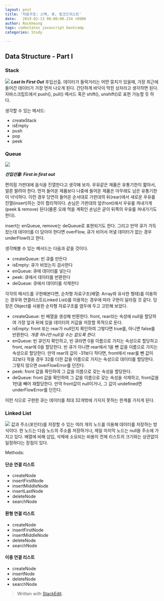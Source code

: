 ```yaml
---
layout: post
title: '자료구조: 스택, 큐, 링크드리스트'
date:   2019-02-13 00:00:00.234 +0900
author: Rockheung
tags: codestates javascript bootcamp
categories: Study

---
```

## Data Structure - Part I

### Stack

![](https://www.geeksforgeeks.org/wp-content/uploads/gq/2013/03/stack.png)
***Last In First Out***
후입선출. 데이터가 들락거리는 어떤 뭉치가 있을때, 가장 최근에 들어간 데이터가 가장 먼저 나오게 된다. 간단하게 바닥이 막힌 상자라고 생각하면 된다. 자바스크립트에서 push(), pull() 메서드 혹은 shift(), unshift()로 표현 가능할 듯 하다.

생각할 수 있는 메서드:

- createStack
- isEmpty
- push
- pop
- peek

<!--more-->

### Queue

![](https://www.geeksforgeeks.org/wp-content/uploads/gq/2014/02/Queue.png)

***선입선출: First in first out***

편의점 가판대에 음식을 진열한다고 생각해 보자. 우유같은 제품은 유통기한이 짧아서, 얼른 팔려야 한다. 먼저 들어온 제품보다 나중에 들어온 제품은 아무래도 남은 유통기한이 넉넉하다. 이런 경우 당연히 들어온 순서대로 가판대의 뒤(rear)에서 새로운 우유를 진열(insert)하는 것이 합리적이다. 손님은 가판대의 앞(front)에서 우유를 꺼내가게(peek & remove) 된다(물론 오래 먹을 계획인 손님은 굳이 뒤쪽의 우유를 꺼내가기도 한다).

insert는 enQueue, remove는 deQueue로 표현되기도 한다. 
그리고 만약 큐가 가득 찼는데 데이터를 더 담아야 한다면 overFlow, 큐가 비어서 꺼낼 데이터가 없는 경우 underFlow라고 한다. 

생각해볼 수 있는 메서드는 다음과 같을 것이다.

- createQueue: 빈 큐를 만든다
- isEmpty: 큐가 비었는지 검사한다
- enQueue: 큐에 데이터를 넣는다
- peek: 큐에서 데이터를 반환한다
- deQueue: 큐에서 데이터를 삭제한다

각각의 메서드를 구현해본다면, 순차형 자료구조(배열: Array와 유사한 형태)를 이용하는 경우와 연결리스트(Linked List)를 이용하는 경우에 따라 구현이 달라질 것 같다. 당장은 Object를 사용한 순차형 자료구조를 염두에 두고 고민해 보았다.

- createQueue: 빈 배열을 생성해 반환한다. front, rear라는 속성에 null을 할당하여 가장 앞과 뒤에 있을 데이터의 키값을 저장할 목적으로 둔다.
- isEmpty: front 또는 rear가 null인지 확인하여 그렇다면 true를, 아니면 false를 반환한다. *개중 하나만 null일 수는 없도록 한다*.
- enQueue: 빈 큐인지 확인하고, 빈 큐라면 0을 이름으로 가지는 속성으로 할당하고 front, rear에 0을 할당한다. 빈 큐가 아니면 rear에서 1을 뺀 값을 이름으로 가지는 속성으로 할당한다. 만약 rear의 값이 -31보다 작다면, front에서 rear를 뺀 값이 32보다 작을 경우 32를 더한 값을 이름으로 가지는 속성으로 데이터를 할당한다. 그렇지 않으면 overFlowError를 던진다.
- peek: front 값을 확인하여 그 값을 이름으로 갖는 속성을 할당한다.
- deQueue: front 값을 확인하여 그 값을 이름으로 갖는 속성을 삭제하고, front값을 1만큼 빼어 재할당한다. 만약 front값이 null이거나, 그 값이 undefined면  underFlowError를 던진다.

이런 식으로 구현한 큐는 데이터를 최대 32개밖에 가지지 못하는 한계를 가지게 된다.


### Linked List

![](https://www.geeksforgeeks.org/wp-content/uploads/gq/2013/03/Linkedlist.png)
값과 주소(포인터)를 저장할 수 있는 여러 개의 노드를 이용해 데이터를 저장하는 방식이다. 한 노드는 다음 노드의 주소를 저장하거나, 제일 마지막 노드는 null을 주소에  가지고 있다. 배열에 비해 삽입, 삭제에 소요되는 비용이 전체 리스트의 크기와는 상관없이 일정하다는 장점이 있다.

Methods:

#### 단순 연결 리스트

- createNode
- insertFirstNode
- insertMiddleNode
- insertLastNode
- deleteNode
- searchNode

#### 환형 연결 리스트

- createNode
- insertFirstNode
- insertMiddleNode
- deleteNode
- searchNode

#### 이중 연결 리스트

- createNode
- insertNode
- deleteNode
- searchNode

> Written with [StackEdit](https://stackedit.io/).



